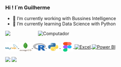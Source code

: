 ### Hi ! I´m Guilherme

- 🔭 I’m currently working with Bussines Intelligence 
- 🌱 I’m currently learning Data Science with Python

<div align="left">
  <a href="https://github.com/GuilhermeBusiness">
  <img height="180em" src="https://github-readme-stats.vercel.app/api?username=GuilhermeBusiness&show_icons=true&theme=dracula&include_all_commits=true&count_private=true"/>
    <img src="https://raw.githubusercontent.com/MicaelliMedeiros/micaellimedeiros/master/image/computer-illustration.png" width="400px" align="right" alt="Computador" style="max-width: 100%;">
</div>
  
 <div style="display: inline_block"><br>
  <img align="center" alt="MySql" height="30" width="40" src="https://raw.githubusercontent.com/devicons/devicon/master/icons/mysql/mysql-original-wordmark.svg">
  <img align="center" alt="MongoDB" height="30" width="40" src="https://raw.githubusercontent.com/devicons/devicon/master/icons/mongodb/mongodb-original-wordmark.svg">
  <img align="center" alt="R" height="30" width="40" src="https://raw.githubusercontent.com/devicons/devicon/master/icons/r/r-original.svg">
  <img align="center" alt="Python" height="30" width="40" src="https://raw.githubusercontent.com/devicons/devicon/master/icons/python/python-original.svg">
  <img align="center" alt="Figma" height="30" width="40" src="https://raw.githubusercontent.com/devicons/devicon/master/icons/figma/figma-original.svg">
  <img align="center" alt="Excel"  src="https://user-images.githubusercontent.com/103834345/163687156-74b782f9-a025-4325-afce-bcd736b7540e.png">
  <img align="center" alt="Power BI"  src="https://user-images.githubusercontent.com/103834345/163687244-8123e927-d685-4cd1-878b-a43fba2a84fd.png">
</div>
</br>
<div> 
  <a href = "mailto:guilherme.ribeiro.business@gmail.com"><img src="https://img.shields.io/badge/-Gmail-%23333?style=for-the-badge&logo=gmail&logoColor=white" target="_blank"></a>
  <a href="https://www.linkedin.com/in/guilherme-vin%C3%ADcius-66a2071a5/" target="_blank"><img src="https://img.shields.io/badge/-LinkedIn-%230077B5?style=for-the-badge&logo=linkedin&logoColor=white" target="_blank"></a>
</div>

